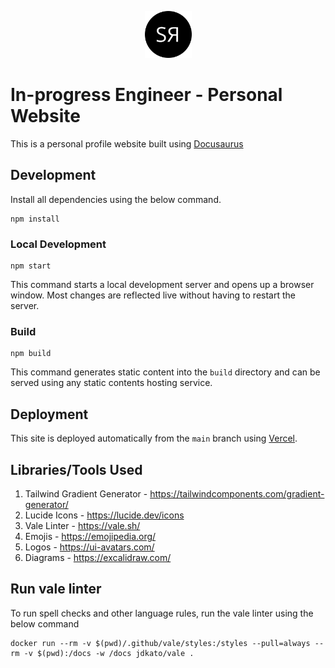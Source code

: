 <!-- markdownlint-disable MD041 MD033-->
<p align="center">
 <img alt="logo" src="https://raw.githubusercontent.com/swaroopar/inprogress-engineer/main/static/img/icon-light.png" width="75">
</p>
<!-- markdownlint-disable MD041 MD033-->

# In-progress Engineer - Personal Website

This is a personal profile website built using [Docusaurus](https://docusaurus.io/)

## Development

Install all dependencies using the below command.

```shell
npm install
```

### Local Development

```shell
npm start
```

This command starts a local development server and opens up a browser window.
Most changes are reflected live without having to restart the server.

### Build

```shell
npm build
```

This command generates static content into the `build` directory
and can be served using any static contents hosting service.

## Deployment

This site is deployed automatically from the `main` branch using [Vercel](https://vercel.com).

## Libraries/Tools Used

1. Tailwind Gradient Generator - <https://tailwindcomponents.com/gradient-generator/>
2. Lucide Icons - <https://lucide.dev/icons>
3. Vale Linter - <https://vale.sh/>
4. Emojis - <https://emojipedia.org/>
5. Logos - <https://ui-avatars.com/>
6. Diagrams - <https://excalidraw.com/>

## Run vale linter

To run spell checks and other language rules, run the vale linter using the below command

```shell
docker run --rm -v $(pwd)/.github/vale/styles:/styles --pull=always --rm -v $(pwd):/docs -w /docs jdkato/vale .
```
